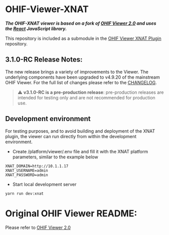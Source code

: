 # OHIF-Viewer-XNAT

***The OHIF-XNAT viewer is based on a fork of [OHIF Viewer 2.0](https://github.com/OHIF/Viewers) and uses the [React](https://reactjs.org/) JavaScript library.***

This repository is included as a submodule in the [OHIF Viewer XNAT Plugin](https://bitbucket.org/icrimaginginformatics/ohif-viewer-xnat-plugin/src/) repository.

## 3.1.0-RC Release Notes:
The new release brings a variety of improvements to the Viewer. The underlying components have been upgraded to v4.9.20 of the mainstream OHIF Viewer.
For the full list of changes please refer to the [CHANGELOG](./CHANGELOG.md).

> :warning: **v3.1.0-RC is a pre-production release**:
>pre-production releases are intended for testing only and are not recommended for production use.



## Development environment
For testing purposes, and to avoid building and deployment of the XNAT plugin,
the viewer can run directly from within the development environment.

* Create /platform/viewer/.env file and fill it with the XNAT platform parameters,
similar to the example below
```
XNAT_DOMAIN=http://10.1.1.17
XNAT_USERNAME=admin
XNAT_PASSWORD=admin
```
* Start local development server <br>
```
yarn run dev:xnat
```

# Original OHIF Viewer README:
Please refer to [OHIF Viewer 2.0](https://github.com/OHIF/Viewers)
